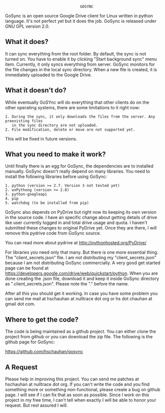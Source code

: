                                       GOSYNC

GoSync is an open source Google Drive client for Linux written in python language.
It's not perfect yet but it does the job. GoSync is released under GNU GPL version 2.0.

What it does?
-------------
It can sync everything from the root folder. By default, the sync is not turned on.
You have to enable it by clicking "Start background sync" menu item. Currently,
it only syncs everything from server. GoSync monitors for the file changes in the
local sync directory. When a new file is created, it is immediately uploaded to the
Google Drive.

What it doesn't do?
-------------------
While eventually GoSYnc will do everything that other clients do on the other operating
systems, there are some limitations to it right now:

    1. During the sync, it only downloads the files from the server. Any preexisting files
       in the sync directory are not uploaded.
    2. File modification, delete or move are not supported yet.

This will be fixed in future versions.

What you need to make it work?
------------------------------
Until finally there is an egg for GoSync, the dependencies are to installed manually. GoSync
doesn't really depend on many libraries. You need to install the following libraries before
using GoSync:

    1. python (version >= 2.7. Version 3 not tested yet)
    2. wxPythong (version >= 2.8) 
    3. python-googleapi 
    4. pip 
    5. watchdog (to be installed from pip)

GoSync also depends on PyDrive but right now its keeping its own version in the source code.
I have an specific change about getting details of drive like user currently logged in and
total drive usage and quota. I haven't submitted these changes to original PyDrive yet. Once
they are there, I will remove this pydrive code from GoSync source.

You can read more about pydrive at http://pythonhosted.org/PyDrive/

For libraries you need only that many. But there is one more essential thing. The "client_secrets.json"
file. I am not distributing my "client_secrets.json" because I am not distributing GoSync commercially.
A very good get started page can be found at https://developers.google.com/drive/web/quickstart/python.
When you are done creating the .json file, download it and keep it inside GoSync directory as
".client_secrets.json". Please note the "." before the name.

After all this you should get it working. In case you have some problem you can send me mail at
hschauhan at nulltrace dot org or hs dot chauhan at gmail dot com.

Where to get the code?
----------------------
The code is being maintained as a github project. You can either clone the project from github or you
can download the zip file. The following is the github page for GoSync:

https://github.com/hschauhan/gosync

A Request
---------
Please help in improving this project. You can send me patches at hschauhan at nulltrace dot org. If you can't write the code and you find something more or something non-functional, please create a bug on github page. I will see if I can fix that as soon as possible.
Since I work on this project in my free time, I can't tell when exactly I will be able to honor your request. But rest assured I will.
